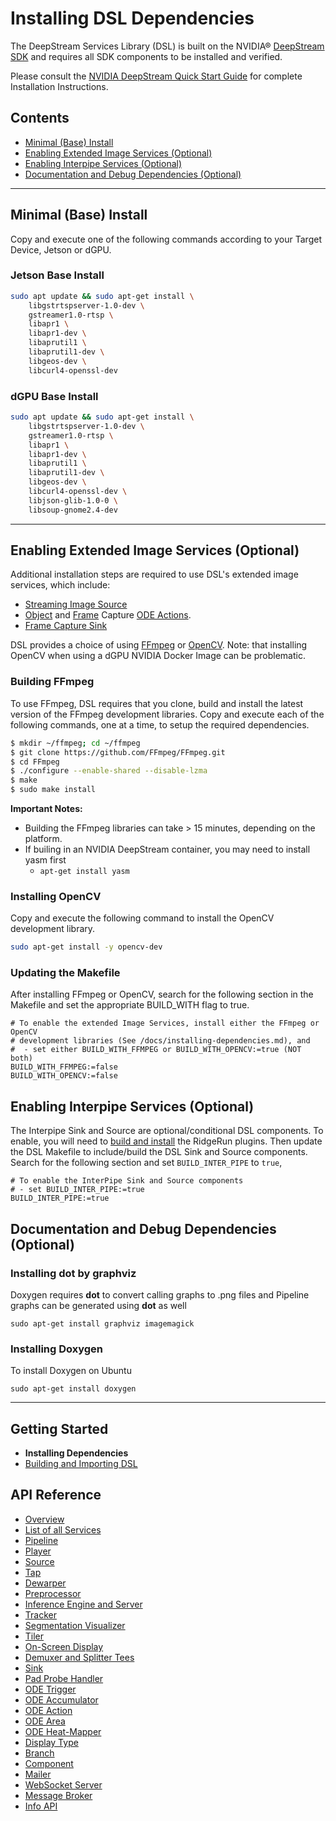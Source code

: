 # Installing DSL Dependencies
The DeepStream Services Library (DSL) is built on the NVIDIA® [DeepStream SDK](https://developer.nvidia.com/deepstream-sdk) and requires all SDK components to be installed and verified.

Please consult the [NVIDIA DeepStream Quick Start Guide](https://docs.nvidia.com/metropolis/deepstream/dev-guide/text/DS_Quickstart.html) for complete Installation Instructions.

## Contents
* [Minimal (Base) Install](#minimal-base-install)
* [Enabling Extended Image Services (Optional)](#enabling-extended-image-services-optional)
* [Enabling Interpipe Services (Optional)](#enabling-interpipe-services-optional)
* [Documentation and Debug Dependencies (Optional)](#documentation-and-debug-dependencies-optional)

---

## Minimal (Base) Install
Copy and execute one of the following commands according to your Target Device, Jetson or dGPU.

### Jetson Base Install
```bash
sudo apt update && sudo apt-get install \
    libgstrtspserver-1.0-dev \
    gstreamer1.0-rtsp \
    libapr1 \
    libapr1-dev \
    libaprutil1 \
    libaprutil1-dev \
    libgeos-dev \
    libcurl4-openssl-dev
```    

### dGPU Base Install
```bash
sudo apt update && sudo apt-get install \
    libgstrtspserver-1.0-dev \
    gstreamer1.0-rtsp \
    libapr1 \
    libapr1-dev \
    libaprutil1 \
    libaprutil1-dev \
    libgeos-dev \
    libcurl4-openssl-dev \
    libjson-glib-1.0-0 \
    libsoup-gnome2.4-dev  
```    

---
## Enabling Extended Image Services (Optional)
Additional installation steps are required to use DSL's extended image services, which include:
* [Streaming Image Source](/docs/api-source.md#dsl_source_image_stream_new)
* [Object](/docs/api-ode-action.md#dsl_ode_action_capture_object_new) and [Frame](/docs/api-ode-action.md#dsl_ode_action_capture_frame_new) Capture [ODE Actions](/docs/api-ode-action.md).
* [Frame Capture Sink](/docs/api-sink.md#dsl_sink_frame_capture_new)

DSL provides a choice of using [FFmpeg](https://ffmpeg.org/) or [OpenCV](https://opencv.org/). Note: that installing OpenCV when using a dGPU NVIDIA Docker Image can be problematic.  

### Building FFmpeg
To use FFmpeg, DSL requires that you clone, build and install the latest version of the FFmpeg development libraries. 
Copy and execute each of the following commands, one at a time, to setup the required dependencies.
```bash
$ mkdir ~/ffmpeg; cd ~/ffmpeg
$ git clone https://github.com/FFmpeg/FFmpeg.git
$ cd FFmpeg
$ ./configure --enable-shared --disable-lzma
$ make
$ sudo make install
```
**Important Notes:**
* Building the FFmpeg libraries can take > 15 minutes, depending on the platform. 
* If builing in an NVIDIA DeepStream container, you may need to install yasm first 
  * `apt-get install yasm`

### Installing OpenCV
Copy and execute the following command to install the OpenCV development library. 
```bash
sudo apt-get install -y opencv-dev
```

### Updating the Makefile
After installing FFmpeg or OpenCV, search for the following section in the Makefile and set the appropriate BUILD_WITH flag to true.
```
# To enable the extended Image Services, install either the FFmpeg or OpenCV 
# development libraries (See /docs/installing-dependencies.md), and
#  - set either BUILD_WITH_FFMPEG or BUILD_WITH_OPENCV:=true (NOT both)
BUILD_WITH_FFMPEG:=false
BUILD_WITH_OPENCV:=false
```

## Enabling Interpipe Services (Optional)
The Interpipe Sink and Source are optional/conditional DSL components.  To enable, you will need to [build and install](https://developer.ridgerun.com/wiki/index.php/GstInterpipe_-_Building_and_Installation_Guide) the RidgeRun plugins. Then update the DSL Makefile to include/build the DSL Sink and Source components. Search for the following section and set `BUILD_INTER_PIPE` to `true`,
```
# To enable the InterPipe Sink and Source components
# - set BUILD_INTER_PIPE:=true
BUILD_INTER_PIPE:=true
```

## Documentation and Debug Dependencies (Optional)

### Installing dot by graphviz
Doxygen requires **dot** to convert calling graphs to .png files and Pipeline graphs can be generated using **dot** as well
```
sudo apt-get install graphviz imagemagick
```

### Installing Doxygen
To install Doxygen on Ubuntu
```
sudo apt-get install doxygen
```

---

## Getting Started
* **Installing Dependencies**
* [Building and Importing DSL](/docs/building-dsl.md)

## API Reference
* [Overview](/docs/overview.md)
* [List of all Services](/docs/api-reference-list.md)
* [Pipeline](/docs/api-pipeline.md)
* [Player](/docs/api-player.md)
* [Source](/docs/api-source.md)
* [Tap](/docs/api-tap.md)
* [Dewarper](/docs/api-dewarper.md)
* [Preprocessor](/docs/api-preproc.md)
* [Inference Engine and Server](/docs/api-infer.md)
* [Tracker](/docs/api-tracker.md)
* [Segmentation Visualizer](/docs/api-segvisual.md)
* [Tiler](/docs/api-tiler.md)
* [On-Screen Display](/docs/api-osd.md)
* [Demuxer and Splitter Tees](/docs/api-tee)
* [Sink](/docs/api-sink.md)
* [Pad Probe Handler](/docs/api-pph.md)
* [ODE Trigger](/docs/api-ode-trigger.md)
* [ODE Accumulator](/docs/api-ode-accumulator.md)
* [ODE Action ](/docs/api-ode-action.md)
* [ODE Area](/docs/api-ode-area.md)
* [ODE Heat-Mapper](/docs/api-ode-heat-mapper.md)
* [Display Type](/docs/api-display-type.md)
* [Branch](/docs/api-branch.md)
* [Component](/docs/api-component.md)
* [Mailer](/docs/api-mailer.md)
* [WebSocket Server](/docs/api-ws-server.md)
* [Message Broker](/docs/api-msg-broker.md)
* [Info API](/docs/api-info.md)
